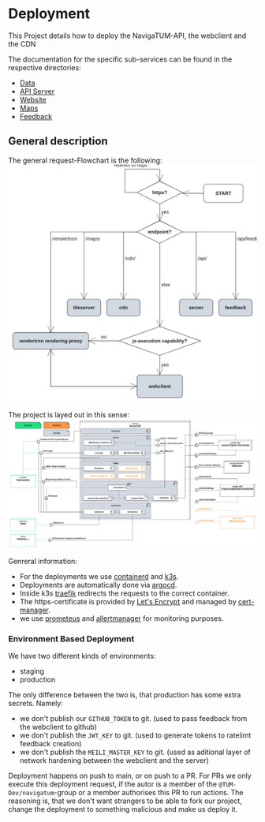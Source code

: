# Deployment

This Project details how to deploy the NavigaTUM-API, the webclient and the CDN

The documentation for the specific sub-services can be found in the respective directories:

- [Data](../data/README.md)
- [API Server](../server/README.md)
- [Website](../webclient/README.md)
- [Maps](../map/README.md)
- [Feedback](../feedback/README.md)

## General description

The general request-Flowchart is the following:  
![Flowchart, on how the requests are routed](../resources/deployment/Flowchart.png)

The project is layed out in this sense:  
![deployment diagram, of how the different components interact](../resources/deployment/Deployment_Overview.png)

Genreral information:

- For the deployments we use [containerd](https://containerd.io/) and [k3s](https://k3s.io/).
- Deployments are automatically done via [argocd](https://argo-cd.readthedocs.io/).
- Inside k3s [traefik](https://traefik.io/) redirects the requests to the correct container.
- The https-certificate is provided by [Let's Encrypt](https://letsencrypt.org/) and managed by [cert-manager](https://cert-manager.io/).
- we use [prometeus](https://prometheus.io/) and [allertmanager](https://prometheus.io/docs/alerting/latest/alertmanager/) for monitoring purposes.

### Environment Based Deployment

We have two different kinds of environments:

- staging
- production

The only difference between the two is, that production has some extra secrets.
Namely:

- we don't publish our `GITHUB_TOKEN` to git. (used to pass feedback from the webclient to github)
- we don't publish the `JWT_KEY` to git. (used to generate tokens to ratelimt feedback creation)
- we don't publish the `MEILI_MASTER_KEY` to git. (used as aditional layer of network hardening between the webclient and the server)

Deployment happens on push to main, or on push to a PR.
For PRs we only execute this deployment request, if the autor is a member of the `@TUM-Dev/navigatum`-group or a member authorises this PR to run actions.
The reasoning is, that we don't want strangers to be able to fork our project, change the deployment to something malicious and make us deploy it.
